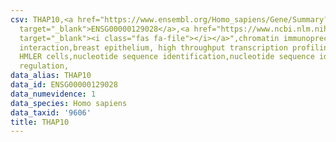 ```yaml
---
csv: THAP10,<a href="https://www.ensembl.org/Homo_sapiens/Gene/Summary?db=core;g=ENSG00000129028"
  target="_blank">ENSG00000129028</a>,<a href="https://www.ncbi.nlm.nih.gov/pubmed/22863008"
  target="_blank"><i class="fas fa-file"></i></a>",chromatin immunoprecipitation assay,direct
  interaction,breast epithelium, high throughput transcription profiling by microarray,
  HMLER cells,nucleotide sequence identification,nucleotide sequence identification,transcriptional
  regulation,
data_alias: THAP10
data_id: ENSG00000129028
data_numevidence: 1
data_species: Homo sapiens
data_taxid: '9606'
title: THAP10
---
```

